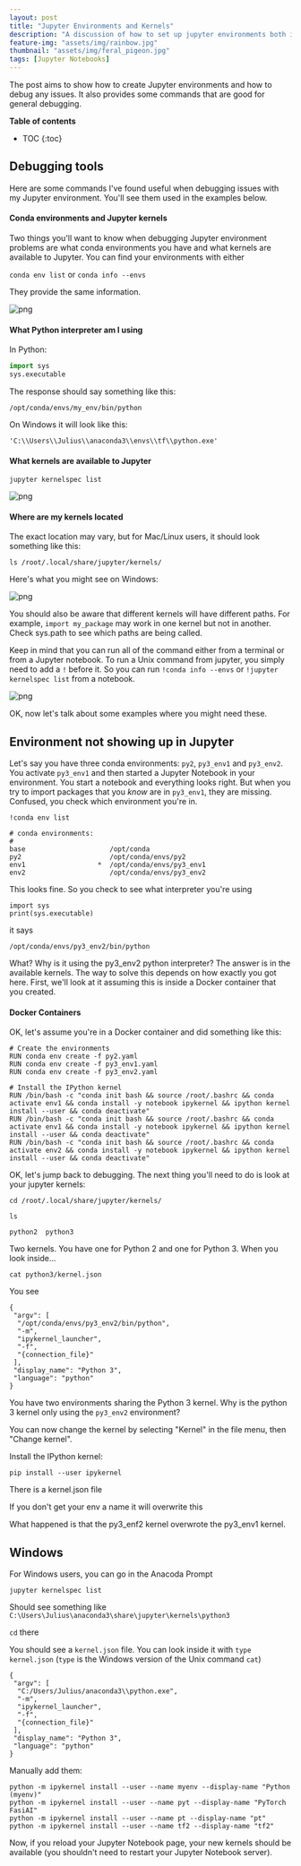 ```yaml
---
layout: post
title: "Jupyter Environments and Kernels"
description: "A discussion of how to set up jupyter environments both inside Docker containers and outside"
feature-img: "assets/img/rainbow.jpg"
thumbnail: "assets/img/feral_pigeon.jpg"
tags: [Jupyter Notebooks]
---
```


The post aims to show how to create Jupyter environments and how to debug any issues. It also provides some commands that are good for general debugging.


<b>Table of contents</b>
* TOC
{:toc}

## Debugging tools

Here are some commands I've found useful when debugging issues with my Jupyter environment. You'll see them used in the examples below.

#### Conda environments and Jupyter kernels

Two things you'll want to know when debugging Jupyter environment problems are what conda environments you have and what kernels are available to Jupyter. You can find your environments with either

`conda env list` or `conda info --envs`

They provide the same information.

![png]({{site.baseurl}}/assets/img/windows_conda_envs.png)

#### What Python interpreter am I using

In Python:

``` python
import sys
sys.executable
```

The response should say something like this:

`/opt/conda/envs/my_env/bin/python`

On Windows it will look like this:

`'C:\\Users\\Julius\\anaconda3\\envs\\tf\\python.exe'`

#### What kernels are available to Jupyter

`jupyter kernelspec list`

![png]({{site.baseurl}}/assets/img/kernels2.png)

#### Where are my kernels located

The exact location may vary, but for Mac/Linux users, it should look something like this:

`ls /root/.local/share/jupyter/kernels/`

Here's what you might see on Windows:

![png]({{site.baseurl}}/assets/img/windows_kernels.png)

You should also be aware that different kernels will have different paths. For example, `import my_package` may work in one kernel but not in another. Check sys.path to see which paths are being called.

Keep in mind that you can run all of the command either from a terminal or from a Jupyter notebook. To run a Unix command from jupyter, you simply need to add a `!` before it. So you can run `!conda info --envs` or `!jupyter kernelspec list` from a notebook.

![png]({{site.baseurl}}/assets/img/jupyter_commands.png)

OK, now let's talk about some examples where you might need these.

## Environment not showing up in Jupyter

Let's say you have three conda environments: `py2`, `py3_env1` and `py3_env2`. You activate `py3_env1` and then started a Jupyter Notebook in your environment. You start a notebook and everything looks right. But when you try to import packages that you *know* are in `py3_env1`, they are missing. Confused, you check which environment you're in.

`!conda env list`

    # conda environments:
    #
    base                     /opt/conda
    py2                      /opt/conda/envs/py2
    env1                  *  /opt/conda/envs/py3_env1
    env2                     /opt/conda/envs/py3_env2

This looks fine. So you check to see what interpreter you're using

    import sys
    print(sys.executable)

it says

`/opt/conda/envs/py3_env2/bin/python`

What? Why is it using the py3_env2 python interpreter? The answer is in the available kernels. The way to solve this depends on how exactly you got here. First, we'll look at it assuming this is inside a Docker container that you created.

#### Docker Containers

OK, let's assume you're in a Docker container and did something like this:

    # Create the environments
    RUN conda env create -f py2.yaml
    RUN conda env create -f py3_env1.yaml
    RUN conda env create -f py3_env2.yaml
    
    # Install the IPython kernel
    RUN /bin/bash -c "conda init bash && source /root/.bashrc && conda activate env1 && conda install -y notebook ipykernel && ipython kernel install --user && conda deactivate"
    RUN /bin/bash -c "conda init bash && source /root/.bashrc && conda activate env1 && conda install -y notebook ipykernel && ipython kernel install --user && conda deactivate"
    RUN /bin/bash -c "conda init bash && source /root/.bashrc && conda activate env2 && conda install -y notebook ipykernel && ipython kernel install --user && conda deactivate"

OK, let's jump back to debugging. The next thing you'll need to do is look at your jupyter kernels:

`cd /root/.local/share/jupyter/kernels/`

`ls`

`python2  python3`

Two kernels. You have one for Python 2 and one for Python 3. When you look inside...

`cat python3/kernel.json`

You see

```
{
 "argv": [
  "/opt/conda/envs/py3_env2/bin/python",
  "-m",
  "ipykernel_launcher",
  "-f",
  "{connection_file}"
 ],
 "display_name": "Python 3",
 "language": "python"
}
```

You have two environments sharing the Python 3 kernel. Why is the python 3 kernel only using the `py3_env2` environment?


You can now change the kernel by selecting "Kernel" in the file menu, then "Change kernel".


Install the IPython kernel:

`pip install --user ipykernel`


There is a kernel.json file

If you don't get your env a name it will overwrite this

What happened is that the py3_enf2 kernel overwrote the py3_env1 kernel. 


## Windows

For Windows users, you can go in the Anacoda Prompt

`jupyter kernelspec list`

Should see something like `C:\Users\Julius\anaconda3\share\jupyter\kernels\python3`

`cd` there

You should see a `kernel.json` file. You can look inside it with `type kernel.json` (`type` is the Windows version of the Unix command `cat`)

```
{
 "argv": [
  "C:/Users/Julius/anaconda3\\python.exe",
  "-m",
  "ipykernel_launcher",
  "-f",
  "{connection_file}"
 ],
 "display_name": "Python 3",
 "language": "python"
}
```



Manually add them:

```
python -m ipykernel install --user --name myenv --display-name "Python (myenv)"
python -m ipykernel install --user --name pyt --display-name "PyTorch FasiAI"
python -m ipykernel install --user --name pt --display-name "pt"
python -m ipykernel install --user --name tf2 --display-name "tf2"
```

Now, if you reload your Jupyter Notebook page, your new kernels should be available (you shouldn't need to restart your Jupyter Notebook server).



